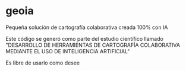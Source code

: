 # geoia
Pequeña solución de cartografía colaborativa creada 100% con IA

Este código se generó como parte del estudio científico llamado "DESARROLLO DE HERRAMIENTAS DE CARTOGRAFÍA COLABORATIVA MEDIANTE EL USO DE INTELIGENCIA ARTIFICIAL"

Es libre de usarlo como desee
